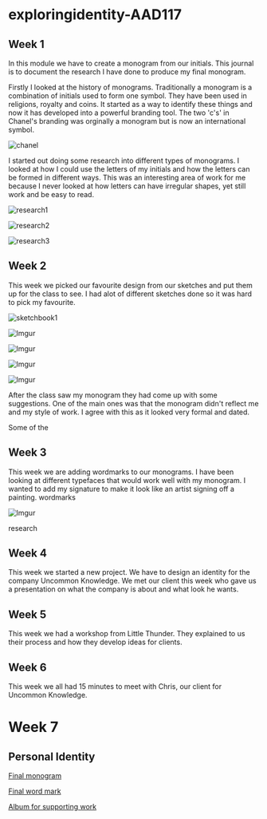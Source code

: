 # exploringidentity-AAD117

Week 1
-------

In this module we have to create a monogram from our initials. This journal is to document the research I have done to produce my final monogram. 

Firstly I looked at the history of monograms. Traditionally a monogram is a combination of initials used to form one symbol. They have been used in religions, royalty and coins. It started as a way to identify these things and now it has developed into a powerful branding tool. The two 'c's' in Chanel's branding was orginally a monogram but is now an international symbol.  

![chanel](https://pbs.twimg.com/profile_images/471773414307282945/wOzNtLic.jpeg)

I started out doing some research into different types of monograms. I looked at how I could use the letters of my initials and how the letters can be formed in different ways. This was an interesting area of work for me because I never looked at how letters can have irregular shapes, yet still work and be easy to read. 

![research1](https://s-media-cache-ak0.pinimg.com/736x/3c/22/58/3c2258fa039b481d86c1f0e6a3d69a0b.jpg)

![research2](https://s-media-cache-ak0.pinimg.com/736x/c3/8a/d7/c38ad73af6e5e30f460b8c6071e41eb6.jpg)

![research3](https://s-media-cache-ak0.pinimg.com/236x/67/0a/c8/670ac8a9c4e43274f32405dc6a300373.jpg)

Week 2
-------

This week we picked our favourite design from our sketches and put them up for the class to see. I had alot of different sketches done so it was hard to pick my favourite.

![sketchbook1](http://i.imgur.com/SROWNQS.jpg)

![Imgur](http://i.imgur.com/8GZTFQ4.jpg)

![Imgur](http://i.imgur.com/5kHZT3U.jpg)

![Imgur](http://i.imgur.com/D96P6m0.jpg)

![Imgur](http://i.imgur.com/B3eAmtp.jpg)

After the class saw my monogram they had come up with some suggestions. One of the main ones was that the monogram didn't reflect me and my style of work. I agree with this as it looked very formal and dated. 

Some of the 


Week 3
-------

This week we are adding wordmarks to our monograms. I have been looking at different typefaces that would work well with my monogram. I wanted to add my signature to make it look like an artist signing off a painting. 
wordmarks
 
 ![Imgur](http://i.imgur.com/1kut25K.jpg)
 
research 

Week 4
-------
This week we started a new project. We have to design an identity for the company Uncommon Knowledge. 
We met our client this week who gave us a presentation on what the company is about and what look he wants. 

Week 5
-------

This week we had a workshop from Little Thunder. They explained to us their process and how they develop ideas for clients. 

Week 6
-------

This week we all had 15 minutes to meet with Chris, our client for Uncommon Knowledge. 

Week 7
=======

Personal Identity 
----------------------------------------------------------------------------------------------------------


[Final monogram](https://www.flickr.com/photos/80894004@N03/16545297388/in/set-72157651185437972)

[Final word mark](https://www.flickr.com/photos/80894004@N03/16706753746/in/album-72157651185437972/)

[Album for supporting work](https://www.flickr.com/photos/80894004@N03/sets/72157651185437972/)

